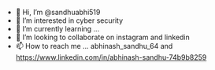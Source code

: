 - 👋 Hi, I’m @sandhuabhi519
- 👀 I’m interested in cyber security
- 🌱 I’m currently learning ...
- 💞️ I’m looking to collaborate on instagram and linkedin  
- 📫 How to reach me ... abhinash_sandhu_64 and https://www.linkedin.com/in/abhinash-sandhu-74b9b8259

<!---
sandhuabhi519/sandhuabhi519 is a ✨ special ✨ repository because its `README.md` (this file) appears on your GitHub profile.
You can click the Preview link to take a look at your changes.
--->
